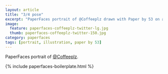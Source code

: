 ```yaml
---
layout: article
title: "3/4 pose"
excerpt: "PaperFaces portrait of @Coffeeplz drawn with Paper by 53 on an iPad."
image: 
  feature: paperfaces-coffeeplz-twitter-lg.jpg
  thumb: paperfaces-coffeeplz-twitter-150.jpg
category: paperfaces
tags: [portrait, illustration, paper by 53]
---
```


PaperFaces portrait of [@Coffeeplz](http://twitter.com/Coffeeplz).

{% include paperfaces-boilerplate.html %}